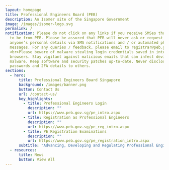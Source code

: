 ```yaml
---
layout: homepage
title: Professional Engineers Board (PEB)
description: An Isomer site of the Singapore Government
image: /images/isomer-logo.svg
permalink: /
notification: Please do not click on any links if you receive SMSes that appear
  to be from PEB. Please be assured that PEB will never ask or request for
  anyone’s personal details via SMS notifications and / or automated phone
  messages. For any queries / feedback, please email to registrar@peb.gov.sg.
  <br>Please beware of malware stealing login credentials saved in internet
  browsers. Stay vigilant against malicious emails that can infect devices with
  malware. Keep software and security patches up-to-date. Never disclose your
  passwords and 2FA details to others.
sections:
  - hero:
      title: Professional Engineers Board Singapore
      background: /images/banner.png
      button: Contact Us
      url: /contact-us/
      key_highlights:
        - title: Professional Engineers Login
          description: ""
          url: https://www.peb.gov.sg/pe_intro.aspx
        - title: Registration as Professional Engineers
          description: ""
          url: https://www.peb.gov.sg/pe_reg_intro.aspx
        - title: PE Registration Examinations
          description: ""
          url: https://www.peb.gov.sg/pe_registration_intro.aspx
      subtitle: "Advancing, Developing and Regulating Professional Engineering "
  - resources:
      title: News
      button: View All
---
```

